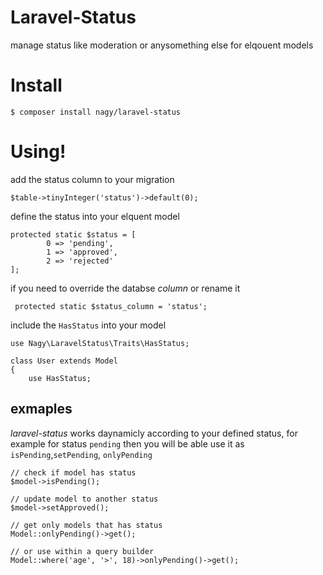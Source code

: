# Laravel-Status
manage status like moderation or anysomething else for elqouent models

# Install
```
$ composer install nagy/laravel-status
```
# Using!
add the status column to your migration
```
$table->tinyInteger('status')->default(0);
```
define the status into your elquent model
```
protected static $status = [
        0 => 'pending',
        1 => 'approved',
        2 => 'rejected'
];
```

if you need to override the databse *column* or rename it
```
 protected static $status_column = 'status';
```
include the `HasStatus` into your model
```
use Nagy\LaravelStatus\Traits\HasStatus;

class User extends Model
{
    use HasStatus;
```

## exmaples
*laravel-status* works daynamicly according to your defined status, for example for status `pending` then you will be able use it as `isPending`,`setPending`, `onlyPending`

```
// check if model has status
$model->isPending();

// update model to another status
$model->setApproved();

// get only models that has status
Model::onlyPending()->get();

// or use within a query builder
Model::where('age', '>', 18)->onlyPending()->get();
```
